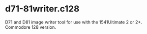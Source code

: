 # d71-81writer.c128
D71 and D81 image writer tool for use with the 1541Ultimate 2 or 2+. Commodore 128 version.
